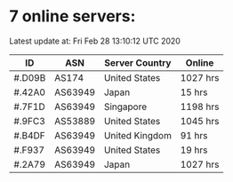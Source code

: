 # 7 online servers:

Latest update at: Fri Feb 28 13:10:12 UTC 2020

| ID | ASN | Server Country | Online |
| -- | --- | -------------- | ------ |
| #.D09B | AS174 | United States | 1027 hrs |
| #.42A0 | AS63949 | Japan | 15 hrs |
| #.7F1D | AS63949 | Singapore | 1198 hrs |
| #.9FC3 | AS53889 | United States | 1045 hrs |
| #.B4DF | AS63949 | United Kingdom | 91 hrs |
| #.F937 | AS63949 | United States | 19 hrs |
| #.2A79 | AS63949 | Japan | 1027 hrs |

